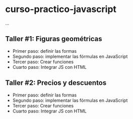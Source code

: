 # curso-practico-javascript

...

## Taller #1: Figuras geométricas

- Primer paso: definir las formas
- Segundo paso: implementar las fórmulas en JavaScript
- Tercer paso: Crear funciones
- Cuarto paso: Integrar JS con HTML

## Taller #2: Precios y descuentos

- Primer paso: definir las formas
- Segundo paso: implementar las fórmulas en JavaScript
- Tercer paso: Crear funciones
- Cuarto paso: Integrar JS con HTML